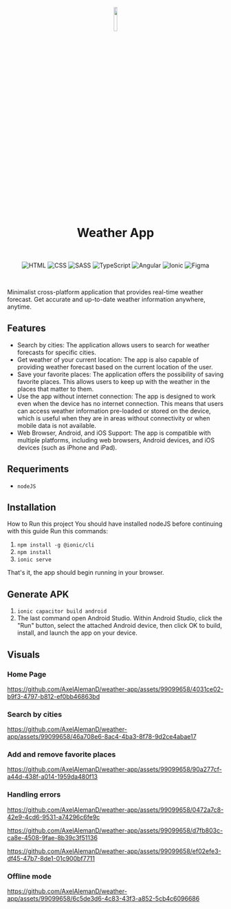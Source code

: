 <div align="center">
<img src="https://github-production-user-asset-6210df.s3.amazonaws.com/99099658/244470881-331c4361-0862-4240-a6da-0a9f288ad6ed.png?X-Amz-Algorithm=AWS4-HMAC-SHA256&X-Amz-Credential=AKIAIWNJYAX4CSVEH53A%2F20230608%2Fus-east-1%2Fs3%2Faws4_request&X-Amz-Date=20230608T182630Z&X-Amz-Expires=300&X-Amz-Signature=054483f9e9c27c8a94af7f21e023e3c4351220fd3ef435446aef63d7f00d3cde&X-Amz-SignedHeaders=host&actor_id=99099658&key_id=0&repo_id=641946539" width="12%">
  <h1>Weather App</h1>

  <br>  
  
  ![HTML](https://img.shields.io/badge/HTML5-E34F26?style=for-the-badge&logo=html5&logoColor=white) 
  ![CSS](https://img.shields.io/badge/CSS3-1572B6?style=for-the-badge&logo=css3&logoColor=white) 
  ![SASS](https://img.shields.io/badge/SASS-hotpink.svg?style=for-the-badge&logo=SASS&logoColor=white)
  ![TypeScript](https://img.shields.io/badge/typescript-%23007ACC.svg?style=for-the-badge&logo=typescript&logoColor=white)
  ![Angular](https://img.shields.io/badge/angular-%23DD0031.svg?style=for-the-badge&logo=angular&logoColor=white)
  ![Ionic](https://img.shields.io/badge/Ionic-%233880FF.svg?style=for-the-badge&logo=Ionic&logoColor=white)
  ![Figma](https://img.shields.io/badge/figma-%23F24E1E.svg?style=for-the-badge&logo=figma&logoColor=white) 
  
</div>

<br>

Minimalist cross-platform application that provides real-time weather forecast. Get accurate and up-to-date weather information anywhere, anytime.

## Features

* Search by cities: The application allows users to search for weather forecasts for specific cities.
* Get weather of your current location: The app is also capable of providing weather forecast based on the current location of the user.
* Save your favorite places: The application offers the possibility of saving favorite places. This allows users to keep up with the weather in the places that matter to them.
* Use the app without internet connection: The app is designed to work even when the device has no internet connection. This means that users can access weather information pre-loaded or stored on the device, which is useful when they are in areas without connectivity or when mobile data is not available.
* Web Browser, Android, and iOS Support: The app is compatible with multiple platforms, including web browsers, Android devices, and iOS devices (such as iPhone and iPad).

## Requeriments
* `nodeJS`

## Installation
How to Run this project
You should have installed nodeJS before continuing with this guide Run this commands:

1. `npm install -g @ionic/cli`
2. `npm install`
3. `ionic serve`

That's it, the app should begin running in your browser.

## Generate APK
1. `ionic capacitor build android`
2. The last command open Android Studio. Within Android Studio, click the "Run" button, select the attached Android device, then click OK to build, install, and launch the app on your device.

## Visuals
### Home Page
https://github.com/AxelAlemanD/weather-app/assets/99099658/4031ce02-b9f3-4797-b812-ef0bb46863bd

### Search by cities
https://github.com/AxelAlemanD/weather-app/assets/99099658/46a708e6-8ac4-4ba3-8f78-9d2ce4abae17

### Add and remove favorite places
https://github.com/AxelAlemanD/weather-app/assets/99099658/90a277cf-a44d-438f-a014-1959da480f13

### Handling errors
https://github.com/AxelAlemanD/weather-app/assets/99099658/0472a7c8-42e9-4cd6-9531-a74296c6fe9c

https://github.com/AxelAlemanD/weather-app/assets/99099658/d7fb803c-ca8e-4508-9fae-8b39c3f51136

https://github.com/AxelAlemanD/weather-app/assets/99099658/ef02efe3-df45-47b7-8de1-01c900bf7711

### Offline mode
https://github.com/AxelAlemanD/weather-app/assets/99099658/6c5de3d6-4c83-43f3-a852-5cb4c6096686
